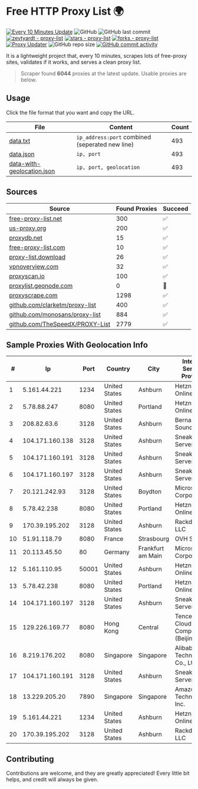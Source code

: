 
# Free HTTP Proxy List 🌍

[![Every 10 Minutes Update](https://github.com/mertguvencli/http-proxy-list/actions/workflows/main.yml/badge.svg?branch=main)](https://github.com/mertguvencli/http-proxy-list/actions/workflows/main.yml)
![GitHub](https://img.shields.io/github/license/mertguvencli/http-proxy-list)
![GitHub last commit](https://img.shields.io/github/last-commit/mertguvencli/http-proxy-list)
[![zevtyardt - proxy-list](https://img.shields.io/static/v1?label=zevtyardt&message=proxy-list&color=blue&logo=github)](https://github.com/zevtyardt/proxy-list "Go to GitHub repo")
[![stars - proxy-list](https://img.shields.io/github/stars/zevtyardt/proxy-list?style=social)](https://github.com/zevtyardt/proxy-list)
[![forks - proxy-list](https://img.shields.io/github/forks/zevtyardt/proxy-list?style=social)](https://github.com/zevtyardt/proxy-list)
[![Proxy Updater](https://github.com/zevtyardt/proxy-list/workflows/Proxy%20Updater/badge.svg)](https://github.com/zevtyardt/proxy-list/actions?query=workflow:"Proxy+Updater")
![GitHub repo size](https://img.shields.io/github/repo-size/zevtyardt/proxy-list)
[![GitHub commit activity](https://img.shields.io/github/commit-activity/m/zevtyardt/proxy-list?logo=commits)](https://github.com/zevtyardt/proxy-list/commits/main)

It is a lightweight project that, every 10 minutes, scrapes lots of free-proxy sites, validates if it works, and serves a clean proxy list.

> Scraper found **6044** proxies at the latest update. Usable proxies are below.

## Usage

Click the file format that you want and copy the URL.

|File|Content|Count|
|----|-------|-----|
|[data.txt](https://raw.githubusercontent.com/mertguvencli/http-proxy-list/main/proxy-list/data.txt)|`ip_address:port` combined (seperated new line)|493|
|[data.json](https://raw.githubusercontent.com/mertguvencli/http-proxy-list/main/proxy-list/data.json)|`ip, port`|493|
|[data-with-geolocation.json](https://raw.githubusercontent.com/mertguvencli/http-proxy-list/main/proxy-list/data-with-geolocation.json)|`ip, port, geolocation`|493|

## Sources

|Source|Found Proxies|Succeed|
|------|-------------|-------|
|[free-proxy-list.net](https://free-proxy-list.net)|300|✅|
|[us-proxy.org](https://www.us-proxy.org)|200|✅|
|[proxydb.net](http://proxydb.net)|15|✅|
|[free-proxy-list.com](https://free-proxy-list.com/?page=&port=&type%5B%5D=http&type%5B%5D=https&up_time=0&search=Search)|10|✅|
|[proxy-list.download](https://www.proxy-list.download/HTTP)|26|✅|
|[vpnoverview.com](https://vpnoverview.com/privacy/anonymous-browsing/free-proxy-servers)|32|✅|
|[proxyscan.io](https://www.proxyscan.io)|100|✅|
|[proxylist.geonode.com](https://proxylist.geonode.com/api/proxy-list?limit=300&page=1&sort_by=lastChecked&sort_type=desc&protocols=http,https)|0|🚫|
|[proxyscrape.com](https://api.proxyscrape.com/v2/?request=displayproxies&protocol=http&timeout=10000&country=all&ssl=all&anonymity=all)|1298|✅|
|[github.com/clarketm/proxy-list](https://raw.githubusercontent.com/clarketm/proxy-list/master/proxy-list-raw.txt)|400|✅|
|[github.com/monosans/proxy-list](https://raw.githubusercontent.com/monosans/proxy-list/main/proxies/http.txt)|884|✅|
|[github.com/TheSpeedX/PROXY-List](https://raw.githubusercontent.com/TheSpeedX/PROXY-List/master/http.txt)|2779|✅|


## Sample Proxies With Geolocation Info

|#|Ip|Port|Country|City|Internet Service Provider|
|-|--|----|-------|----|-------------------------|
|1|5.161.44.221|1234|United States|Ashburn|Hetzner Online GmbH|
|2|5.78.88.247|8080|United States|Portland|Hetzner Online GmbH|
|3|208.82.63.6|3128|United States|Ashburn|Bernardi Sounds|
|4|104.171.160.138|3128|United States|Ashburn|Sneaker Server|
|5|104.171.160.191|3128|United States|Ashburn|Sneaker Server|
|6|104.171.160.197|3128|United States|Ashburn|Sneaker Server|
|7|20.121.242.93|3128|United States|Boydton|Microsoft Corporation|
|8|5.78.42.238|8080|United States|Portland|Hetzner Online GmbH|
|9|170.39.195.202|3128|United States|Ashburn|Rackdog, LLC|
|10|51.91.118.79|8080|France|Strasbourg|OVH SAS|
|11|20.113.45.50|80|Germany|Frankfurt am Main|Microsoft Corporation|
|12|5.161.110.95|50001|United States|Ashburn|Hetzner Online GmbH|
|13|5.78.42.238|8080|United States|Portland|Hetzner Online GmbH|
|14|104.171.160.197|3128|United States|Ashburn|Sneaker Server|
|15|129.226.169.77|8080|Hong Kong|Central|Tencent Cloud Computing (Beijing) Co|
|16|8.219.176.202|8080|Singapore|Singapore|Alibaba (US) Technology Co., Ltd.|
|17|104.171.160.191|3128|United States|Ashburn|Sneaker Server|
|18|13.229.205.20|7890|Singapore|Singapore|Amazon Technologies Inc.|
|19|5.161.44.221|1234|United States|Ashburn|Hetzner Online GmbH|
|20|170.39.195.202|3128|United States|Ashburn|Rackdog, LLC|



## Contributing

Contributions are welcome, and they are greatly appreciated! Every
little bit helps, and credit will always be given.

